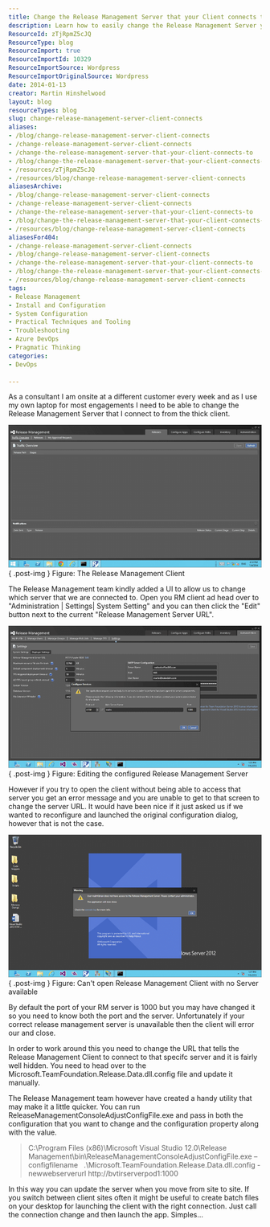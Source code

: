 ```yaml
---
title: Change the Release Management Server that your Client connects to
description: Learn how to easily change the Release Management Server your client connects to, ensuring smooth transitions between different environments. Get started now!
ResourceId: zTjRpmZ5cJQ
ResourceType: blog
ResourceImport: true
ResourceImportId: 10329
ResourceImportSource: Wordpress
ResourceImportOriginalSource: Wordpress
date: 2014-01-13
creator: Martin Hinshelwood
layout: blog
resourceTypes: blog
slug: change-release-management-server-client-connects
aliases:
- /blog/change-release-management-server-client-connects
- /change-release-management-server-client-connects
- /change-the-release-management-server-that-your-client-connects-to
- /blog/change-the-release-management-server-that-your-client-connects-to
- /resources/zTjRpmZ5cJQ
- /resources/blog/change-release-management-server-client-connects
aliasesArchive:
- /blog/change-release-management-server-client-connects
- /change-release-management-server-client-connects
- /change-the-release-management-server-that-your-client-connects-to
- /blog/change-the-release-management-server-that-your-client-connects-to
- /resources/blog/change-release-management-server-client-connects
aliasesFor404:
- /change-release-management-server-client-connects
- /blog/change-release-management-server-client-connects
- /change-the-release-management-server-that-your-client-connects-to
- /blog/change-the-release-management-server-that-your-client-connects-to
- /resources/blog/change-release-management-server-client-connects
tags:
- Release Management
- Install and Configuration
- System Configuration
- Practical Techniques and Tooling
- Troubleshooting
- Azure DevOps
- Pragmatic Thinking
categories:
- DevOps

---
```

As a consultant I am onsite at a different customer every week and as I use my own laptop for most engagements I need to be able to change the Release Management Server that I connect to from the thick client.

![clip_image001](images/clip_image001-1-1.png "clip_image001")  
{ .post-img }
Figure: The Release Management Client

The Release Management team kindly added a UI to allow us to change which server that we are connected to. Open you RM client ad head over to "Administration | Settings| System Setting" and you can then click the "Edit" button next to the current "Release Management Server URL".

![clip_image002](images/clip_image002-2-2.png "clip_image002")  
{ .post-img }
Figure: Editing the configured Release Management Server

However if you try to open the client without being able to access that server you get an error message and you are unable to get to that screen to change the server URL. It would have been nice if it just asked us if we wanted to reconfigure and launched the original configuration dialog, however that is not the case.

![clip_image003](images/clip_image003-3-3.png "clip_image003")  
{ .post-img }
Figure: Can't open Release Management Client with no Server available

By default the port of your RM server is 1000 but you may have changed it so you need to know both the port and the server. Unfortunately if your correct release management server is unavailable then the client will error our and close.

In order to work around this you need to change the URL that tells the Release Management Client to connect to that specifc server and it is fairly well hidden. You need to head over to the Microsoft.TeamFoundation.Release.Data.dll.config file and update it manually.

The Release Management team however have created a handy utility that may make it a little quicker. You can run ReleaseManagementConsoleAdjustConfigFile.exe and pass in both the configuration that you want to change and the configuration property along with the value.

> C:\\Program Files (x86)\\Microsoft Visual Studio 12.0\\Release Management\\bin\\ReleaseManagementConsoleAdjustConfigFile.exe –configfilename   .\\Microsoft.TeamFoundation.Release.Data.dll.config -newwebserverurl http://bvtirserverpod1:1000

In this way you can update the server when you move from site to site. If you switch between client sites often it might be useful to create batch files on your desktop for launching the client with the right connection. Just call the connection change and then launch the app. Simples...
